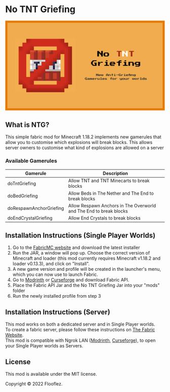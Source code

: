 # No TNT Griefing
![NoTNTGriefingBanner](https://github.com/Flooflez/NoTNTGriefing/blob/1.18/src/main/resources/assets/no.tnt.griefing/NoTNTGriefingBanner.png?raw=true)
## What is NTG?

This simple fabric mod for Minecraft 1.18.2 implements new gamerules that allow you to customise which explosions will break blocks. This allows server owners to customise what kind of explosions are allowed on a server

### Available Gamerules
| Gamerule                | Description                                                       |
|-------------------------|-------------------------------------------------------------------|
| doTntGriefing           | Allow TNT and TNT Minecarts to break blocks                       |
| doBedGriefing           | Allow Beds in The Nether and The End to break blocks              |
| doRespawnAnchorGriefing | Allow Respawn Anchors in The Overworld and The End to break blocks |
| doEndCrystalGriefing    | Allow End Crystals to break blocks                                |

## Installation Instructions (Single Player Worlds)
1. Go to the [FabricMC website](https://fabricmc.net/use/installer/) and download the latest installer
2. Run the JAR, a window will pop up. Choose the correct version of Minecraft and loader (this mod currently requires
   Minecraft v1.18.2 and loader v0.13.3), and click on "Install".
3. A new game version and profile will be created in the launcher's menu, which you can now use to launch Fabric.
4. Go to [Modrinth](https://modrinth.com/mod/fabric-api) or [Curseforge](https://www.curseforge.com/minecraft/mc-mods/fabric-api) and download Fabric API.
5. Place the Fabric API Jar and the No TNT Griefing Jar into your "mods" folder
6. Run the newly installed profile from step 3

## Installation Instructions (Server)
This mod works on both a dedicated server and in Single Player worlds.
<br/>To create a fabric server, please follow these instructions on [The Fabric Website](https://fabricmc.net/use/server/).
<br/>This mod is compatible with Ngrok LAN ([Modrinth](https://modrinth.com/mod/ngrok-lan), [Curseforge](https://www.curseforge.com/minecraft/mc-mods/ngrok-lan)), to open your Single Player worlds as Servers.

## License

This mod is available under the MIT license.

Copyright © 2022 Flooflez.
